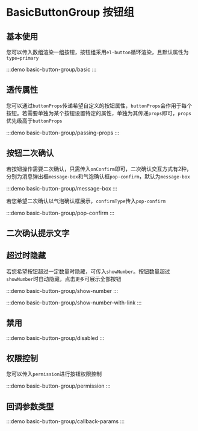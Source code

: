 # BasicButtonGroup 按钮组

## 基本使用

您可以传入数组渲染一组按钮，按钮组采用`el-button`循环渲染，且默认属性为`type=primary`

:::demo
basic-button-group/basic
:::

## 透传属性

您可以通过`buttonProps`传递希望自定义的按钮属性，`buttonProps`会作用于每个按钮。若需要单独为某个按钮设置特定的属性，单独为其传递`props`即可，`props`优先级高于`buttonProps`

:::demo
basic-button-group/passing-props
:::

## 按钮二次确认

若按钮操作需要二次确认，只需传入`onConfirm`即可，二次确认交互方式有2种，分别为消息弹出框`message-box`和气泡确认框`pop-confirm`，默认为`message-box`

:::demo
basic-button-group/message-box
:::

若您希望二次确认以气泡确认框展示，`confirmType`传入`pop-confirm`

:::demo
basic-button-group/pop-confirm
:::

## 二次确认提示文字

## 超过时隐藏

若您希望按钮超过一定数量时隐藏，可传入`showNumber`。按钮数量超过`showNumber`时自动隐藏，点击`更多`可展示全部按钮

:::demo
basic-button-group/show-number
:::

:::demo
basic-button-group/show-number-with-link
:::

## 禁用

:::demo
basic-button-group/disabled
:::

## 权限控制

您可以传入`permission`进行按钮权限控制

:::demo
basic-button-group/permission
:::

## 回调参数类型

:::demo
basic-button-group/callback-params
:::
